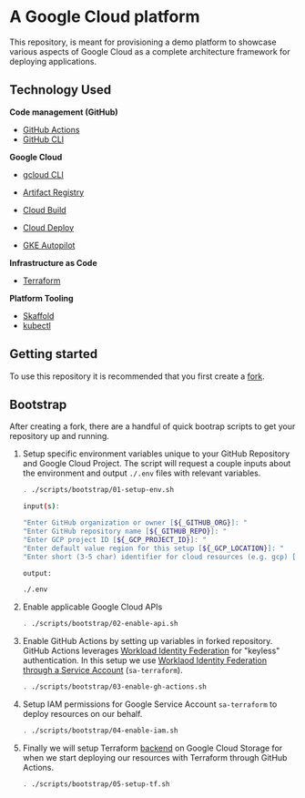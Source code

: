 # A Google Cloud platform

This repository, is meant for provisioning a demo platform to showcase various
aspects of Google Cloud as a complete architecture framework for deploying
applications.

## Technology Used
**Code management (GitHub)**
- [GitHub Actions](https://docs.github.com/en/actions)
- [GitHub CLI](https://github.com/cli/cli#installation)

**Google Cloud**
- [gcloud CLI](https://cloud.google.com/sdk/docs/install)

- [Artifact Registry](https://cloud.google.com/artifact-registry/docs)
- [Cloud Build](https://cloud.google.com/build/docs/overview)
- [Cloud Deploy](https://cloud.google.com/deploy/docs/overview)
- [GKE Autopilot](https://cloud.google.com/kubernetes-engine/docs/concepts/autopilot-overview)

**Infrastructure as Code**
- [Terraform](https://www.terraform.io/downloads.html)

**Platform Tooling**
- [Skaffold](https://skaffold.dev/docs/)
- [kubectl](https://kubernetes.io/docs/tasks/tools/install-kubectl/)

## Getting started

To use this repository it is recommended that you first create a [fork](https://docs.github.com/en/pull-requests/collaborating-with-pull-requests/working-with-forks/fork-a-repo).

## Bootstrap

After creating a fork, there are a handful of quick bootrap scripts to get your
repository up and running.

1. Setup specific environment variables unique to your GitHub Repository and
Google Cloud Project. The script will request a couple inputs about the
environment and output `./.env` files with relevant variables.

    ```bash
    . ./scripts/bootstrap/01-setup-env.sh
    ```

    ```bash
    input(s):

    "Enter GitHub organization or owner [${_GITHUB_ORG}]: "
    "Enter GitHub repository name [${_GITHUB_REPO}]: "
    "Enter GCP project ID [${_GCP_PROJECT_ID}]: "
    "Enter default value region for this setup [${_GCP_LOCATION}]: "
    "Enter short (3-5 char) identifier for cloud resources (e.g. gcp) [$_GCP_CUSTOMER_ID]: "
    ```

    ```bash
    output:

    ./.env
    ```

2. Enable applicable Google Cloud APIs

    ```bash
    . ./scripts/bootstrap/02-enable-api.sh
    ```

3. Enable GitHub Actions by setting up variables in forked repository. GitHub
Actions leverages [Workload Identity Federation](https://cloud.google.com/blog/products/identity-security/secure-your-use-of-third-party-tools-with-identity-federation)
for "keyless" authentication. In this setup we use [Worklaod Identity Federation
through a Service Account](https://cloud.google.com/blog/products/identity-security/secure-your-use-of-third-party-tools-with-identity-federation) (`sa-terraform`).

    ```bash
    . ./scripts/bootstrap/03-enable-gh-actions.sh
    ```

4. Setup IAM permissions for Google Service Account `sa-terraform` to deploy
resources on our behalf.

    ```bash
    . ./scripts/bootstrap/04-enable-iam.sh
    ```

5. Finally we will setup Terraform [backend](https://cloud.google.com/docs/terraform/resource-management/store-state)
on Google Cloud Storage for when we start deploying our resources with Terraform
 through GitHub Actions.

    ```bash
    . ./scripts/bootstrap/05-setup-tf.sh
    ```
